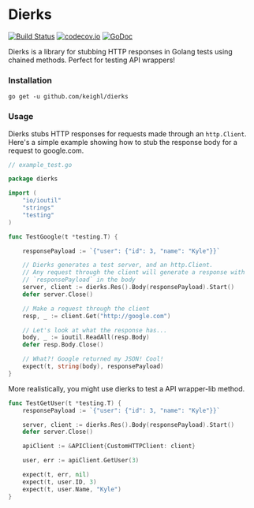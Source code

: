 # Dierks

[![Build Status](https://travis-ci.org/keighl/dierks.png?branch=master)](https://travis-ci.org/keighl/dierks) [![codecov.io](https://codecov.io/github/keighl/dierks/coverage.svg?branch=master)](https://codecov.io/github/keighl/dierks?branch=master) [![GoDoc](https://godoc.org/github.com/keighl/dierks?status.svg)](https://godoc.org/github.com/keighl/dierks)

Dierks is a library for stubbing HTTP responses in Golang tests using chained methods. Perfect for testing API wrappers!

### Installation

    go get -u github.com/keighl/dierks

### Usage

Dierks stubs HTTP responses for requests made through an `http.Client`. Here's a simple example showing how to stub the response body for a request to google.com.

```go
// example_test.go

package dierks

import (
    "io/ioutil"
    "strings"
    "testing"
)

func TestGoogle(t *testing.T) {

    responsePayload := `{"user": {"id": 3, "name": "Kyle"}}`

    // Dierks generates a test server, and an http.Client.
    // Any request through the client will generate a response with
    // `responsePayload` in the body
    server, client := dierks.Res().Body(responsePayload).Start()
    defer server.Close()

    // Make a request through the client
    resp, _ := client.Get("http://google.com")

    // Let's look at what the response has...
    body, _ := ioutil.ReadAll(resp.Body)
    defer resp.Body.Close()

    // What?! Google returned my JSON! Cool!
    expect(t, string(body), responsePayload)
}
```
More realistically, you might use dierks to test a API wrapper-lib method.

```go
func TestGetUser(t *testing.T) {
    responsePayload := `{"user": {"id": 3, "name": "Kyle"}}`

    server, client := dierks.Res().Body(responsePayload).Start()
    defer server.Close()

    apiClient := &APIClient{CustomHTTPClient: client}

    user, err := apiClient.GetUser(3)

    expect(t, err, nil)
    expect(t, user.ID, 3)
    expect(t, user.Name, "Kyle")
}
```


